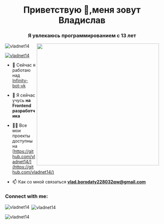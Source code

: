 <h1 align="center">Приветствую 👋,меня зовут Владислав</h1>
<h3 align="center">Я увлекаюсь программированием с 13 лет</h3>
<img align="right" alt+"coding" width="400" src="https://c.tenor.com/2uyENRmiUt0AAAAC/coding.gif">

<p align="left"> <img src="https://komarev.com/ghpvc/?username=vladnet14&label=Profile%20views&color=0e75b6&style=flat" alt="vladnet14" /> </p>

<p align="left"> <a href="https://github.com/ryo-ma/github-profile-trophy"><img src="https://github-profile-trophy.vercel.app/?username=vladnet14" alt="vladnet14" /></a> </p>

- 🔭 Сейчас я работаю над [Infinity-bot-vk](https://github.com/vladnet14/Infinity-bot-vk)

- 🌱 Я сейчас учусь **на Frontend разработчика**

- 👨‍💻 Все мои проекты доступны на [https://github.com/vladnet14/](https://github.com/vladnet14/)

- 📫 Как со мной связаться **vlad.borodaty228032qw@gmail.com**

<h3 align="left">Connect with me:</h3>
<p align="left">
</p>

<p><img align="left" src="https://github-readme-stats.vercel.app/api/top-langs?username=vladnet14&show_icons=true&locale=en&layout=compact" alt="vladnet14" /></p>

<p>&nbsp;<img align="center" src="https://github-readme-stats.vercel.app/api?username=vladnet14&show_icons=true&locale=en" alt="vladnet14" /></p>

<p><img align="center" src="https://github-readme-streak-stats.herokuapp.com/?user=vladnet14&" alt="vladnet14" /></p>

